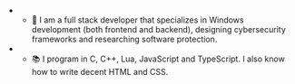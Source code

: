 * - 🧍 I am a full stack developer that specializes in Windows development (both frontend and backend), designing cybersecurity frameworks and researching software protection.
* - 📚 I program in C, C++, Lua, JavaScript and TypeScript. I also know how to write decent HTML and CSS.
